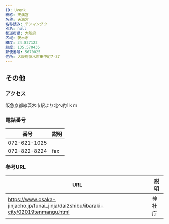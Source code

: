 ```yaml
---
ID: Uvenk
総称: 天満宮
名称: 天満宮
名称読み: テンマングウ
別名: null
都道府県: 大阪府
区域: 茨木市
緯度: 34.827122
経度: 135.570435
郵便番号: 5670025
住所: 大阪府茨木市田中町7-37
---
```


## その他

### アクセス

阪急京都線茨木市駅より北へ約1ｋｍ

### 電話番号

| 番号         | 説明 |
| ------------ | ---- |
| 072-621-1025 |      |
| 072-822-8224 | fax  |

### 参考URL

| URL                                                                                 | 説明   |
| ----------------------------------------------------------------------------------- | ------ |
| https://www.osaka-jinjacho.jp/funai_jinja/dai2shibu/ibaraki-city/02019tenmangu.html | 神社庁 |
